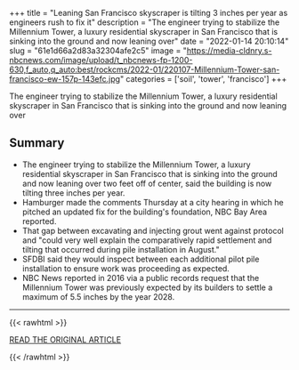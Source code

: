 +++
title = "Leaning San Francisco skyscraper is tilting 3 inches per year as engineers rush to fix it"
description = "The engineer trying to stabilize the Millennium Tower, a luxury residential skyscraper in San Francisco that is sinking into the ground and now leaning over"
date = "2022-01-14 20:10:14"
slug = "61e1d66a2d83a32304afe2c5"
image = "https://media-cldnry.s-nbcnews.com/image/upload/t_nbcnews-fp-1200-630,f_auto,q_auto:best/rockcms/2022-01/220107-Millennium-Tower-san-francisco-ew-157p-143efc.jpg"
categories = ['soil', 'tower', 'francisco']
+++

The engineer trying to stabilize the Millennium Tower, a luxury residential skyscraper in San Francisco that is sinking into the ground and now leaning over

## Summary

- The engineer trying to stabilize the Millennium Tower, a luxury residential skyscraper in San Francisco that is sinking into the ground and now leaning over two feet off of center, said the building is now tilting three inches per year.
- Hamburger made the comments Thursday at a city hearing in which he pitched an updated fix for the building's foundation, NBC Bay Area reported.
- That gap between excavating and injecting grout went against protocol and "could very well explain the comparatively rapid settlement and tilting that occurred during pile installation in August."
- SFDBI said they would inspect between each additional pilot pile installation to ensure work was proceeding as expected.
- NBC News reported in 2016 via a public records request that the Millennium Tower was previously expected by its builders to settle a maximum of 5.5 inches by the year 2028.

---

{{< rawhtml >}}
  <p class="article-category">
    <a target="_blank" href="https://www.nbcnews.com/news/us-news/leaning-san-francisco-skyscraper-tilting-3-inches-year-engineers-rush-rcna11389?cid=sm_npd_nn_fb_ma&amp;fbclid=IwAR2zdPG5XPXD3EdB8DZU9KuM-5gqnnHp7c0GFdLOisBIaXPibsQ04O8g2Bc">READ THE ORIGINAL ARTICLE</a>
  </p>
{{< /rawhtml >}}
